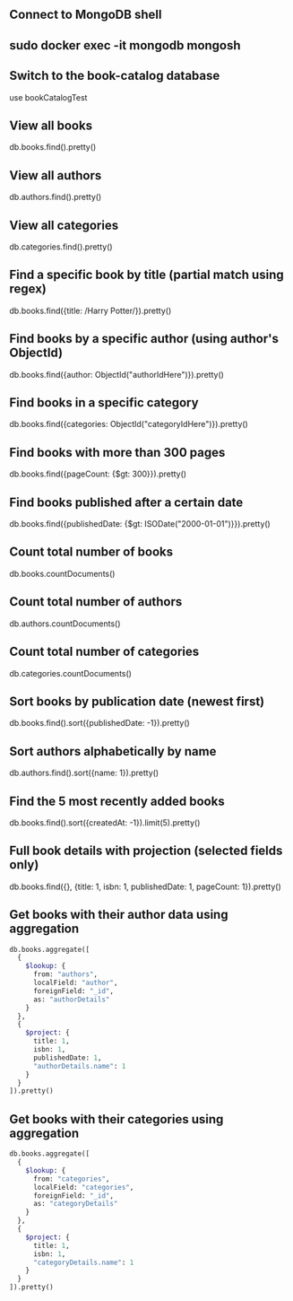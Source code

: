 ## Connect to MongoDB shell

## sudo docker exec -it mongodb mongosh

## Switch to the book-catalog database

use bookCatalogTest

## View all books

db.books.find().pretty()

## View all authors

db.authors.find().pretty()

## View all categories

db.categories.find().pretty()

## Find a specific book by title (partial match using regex)

db.books.find({title: /Harry Potter/}).pretty()

## Find books by a specific author (using author's ObjectId)

db.books.find({author: ObjectId("authorIdHere")}).pretty()

## Find books in a specific category

db.books.find({categories: ObjectId("categoryIdHere")}).pretty()

## Find books with more than 300 pages

db.books.find({pageCount: {$gt: 300}}).pretty()

## Find books published after a certain date

db.books.find({publishedDate: {$gt: ISODate("2000-01-01")}}).pretty()

## Count total number of books

db.books.countDocuments()

## Count total number of authors

db.authors.countDocuments()

## Count total number of categories

db.categories.countDocuments()

## Sort books by publication date (newest first)

db.books.find().sort({publishedDate: -1}).pretty()

## Sort authors alphabetically by name

db.authors.find().sort({name: 1}).pretty()

## Find the 5 most recently added books

db.books.find().sort({createdAt: -1}).limit(5).pretty()

## Full book details with projection (selected fields only)

db.books.find({}, {title: 1, isbn: 1, publishedDate: 1, pageCount: 1}).pretty()

## Get books with their author data using aggregation

```graphql
db.books.aggregate([
  {
    $lookup: {
      from: "authors",
      localField: "author",
      foreignField: "_id",
      as: "authorDetails"
    }
  },
  {
    $project: {
      title: 1,
      isbn: 1,
      publishedDate: 1,
      "authorDetails.name": 1
    }
  }
]).pretty()
```

## Get books with their categories using aggregation

```graphql
db.books.aggregate([
  {
    $lookup: {
      from: "categories",
      localField: "categories",
      foreignField: "_id",
      as: "categoryDetails"
    }
  },
  {
    $project: {
      title: 1,
      isbn: 1,
      "categoryDetails.name": 1
    }
  }
]).pretty()
```
